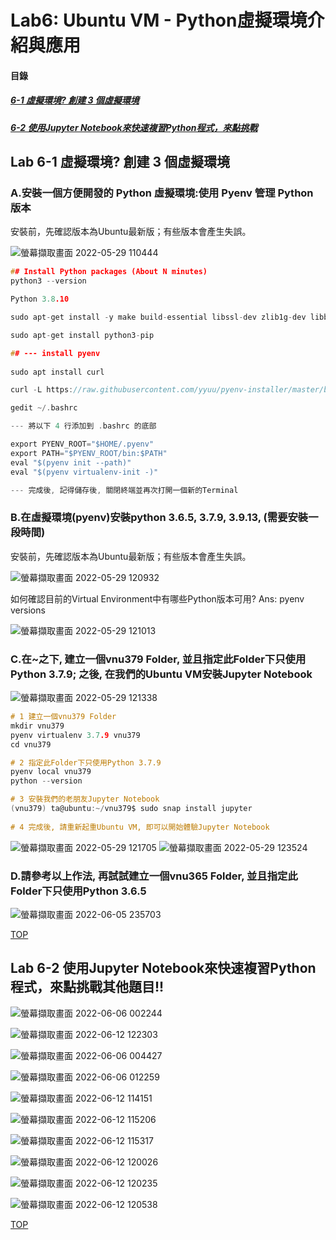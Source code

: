 # Lab6: Ubuntu VM - Python虛擬環境介紹與應用

<a name="000"/>

#### 目錄

##### [6-1 虛擬環境? 創建 3 個虛擬環境](#001)
##### [6-2 使用Jupyter Notebook來快速複習Python程式，來點挑戰](#002)

<a name="001"/>

## Lab 6-1 虛擬環境? 創建 3 個虛擬環境

### A.安裝一個方便開發的 Python 虛擬環境:使用 Pyenv 管理 Python 版本

安裝前，先確認版本為Ubuntu最新版；有些版本會產生失誤。

![螢幕擷取畫面 2022-05-29 110444](https://user-images.githubusercontent.com/89327102/170852617-84650662-3e8f-4983-9a75-39b27e022cac.jpg)

````c
## Install Python packages (About N minutes)
python3 --version

Python 3.8.10

sudo apt-get install -y make build-essential libssl-dev zlib1g-dev libbz2-dev libreadline-dev libsqlite3-dev wget curl llvm libncurses5-dev libncursesw5-dev xz-utils tk-dev libffi-dev liblzma-dev python-openssl python-dev

sudo apt-get install python3-pip

## --- install pyenv
 
sudo apt install curl 

curl -L https://raw.githubusercontent.com/yyuu/pyenv-installer/master/bin/pyenv-installer | bash

gedit ~/.bashrc

--- 將以下 4 行添加到 .bashrc 的底部

export PYENV_ROOT="$HOME/.pyenv"
export PATH="$PYENV_ROOT/bin:$PATH"
eval "$(pyenv init --path)"
eval "$(pyenv virtualenv-init -)"

--- 完成後, 記得儲存後, 關閉終端並再次打開一個新的Terminal
````

### B.在虛擬環境(pyenv)安裝python 3.6.5, 3.7.9, 3.9.13, (需要安裝一段時間)

安裝前，先確認版本為Ubuntu最新版；有些版本會產生失誤。

![螢幕擷取畫面 2022-05-29 120932](https://user-images.githubusercontent.com/89327102/170852663-94226229-8b7b-49a2-82ab-1a7802f16b70.jpg)

如何確認目前的Virtual Environment中有哪些Python版本可用? Ans: pyenv versions

![螢幕擷取畫面 2022-05-29 121013](https://user-images.githubusercontent.com/89327102/170852758-595f8a72-59d6-4cfd-bbf1-8adbf65872a8.jpg)


### C.在~之下, 建立一個vnu379 Folder, 並且指定此Folder下只使用Python 3.7.9; 之後, 在我們的Ubuntu VM安裝Jupyter Notebook

![螢幕擷取畫面 2022-05-29 121338](https://user-images.githubusercontent.com/89327102/170852793-8c53fff2-42e4-44f5-90c1-d173a0f759c5.jpg)

````c
# 1 建立一個vnu379 Folder
mkdir vnu379
pyenv virtualenv 3.7.9 vnu379
cd vnu379

# 2 指定此Folder下只使用Python 3.7.9
pyenv local vnu379
python --version

# 3 安裝我們的老朋友Jupyter Notebook
(vnu379) ta@ubuntu:~/vnu379$ sudo snap install jupyter
 
# 4 完成後, 請重新起重Ubuntu VM, 即可以開始體驗Jupyter Notebook

````
![螢幕擷取畫面 2022-05-29 121705](https://user-images.githubusercontent.com/89327102/170852826-cbde1757-144a-4a0f-acd8-ff8213278bbf.jpg)
![螢幕擷取畫面 2022-05-29 123524](https://user-images.githubusercontent.com/89327102/170852873-ced1da8c-a5a1-4b88-af1d-17f2eb03d47b.jpg)


### D.請參考以上作法, 再試試建立一個vnu365 Folder, 並且指定此Folder下只使用Python 3.6.5

![螢幕擷取畫面 2022-06-05 235703](https://user-images.githubusercontent.com/89327102/172059283-e37d906e-f985-4b12-af0e-30ea4136c708.jpg)

[TOP](#000)

<a name="002"/>

## Lab 6-2 使用Jupyter Notebook來快速複習Python程式，來點挑戰其他題目!!


![螢幕擷取畫面 2022-06-06 002244](https://user-images.githubusercontent.com/89327102/172063746-dfa908b8-18f8-4d6d-b112-4ee8e8514f8a.jpg)

![螢幕擷取畫面 2022-06-12 122303](https://user-images.githubusercontent.com/89327102/173214364-1cdd3bed-9316-44be-a3bd-a8bc65c2aebb.jpg)

![螢幕擷取畫面 2022-06-06 004427](https://user-images.githubusercontent.com/89327102/172063751-3257bec7-b994-4fcc-8c37-43ec701c8ed0.jpg)

![螢幕擷取畫面 2022-06-06 012259](https://user-images.githubusercontent.com/89327102/172063758-32c83ff9-4bb7-435b-b758-4376c8dfa159.jpg)

![螢幕擷取畫面 2022-06-12 114151](https://user-images.githubusercontent.com/89327102/173213947-d04557e9-8ce6-4589-93e0-01a51edff3f9.jpg)

![螢幕擷取畫面 2022-06-12 115206](https://user-images.githubusercontent.com/89327102/173213948-ef414bd9-b888-4be7-bd31-1dd8df9a580b.jpg)

![螢幕擷取畫面 2022-06-12 115317](https://user-images.githubusercontent.com/89327102/173213952-220585df-1437-4957-9f4a-90321158ef9a.jpg)

![螢幕擷取畫面 2022-06-12 120026](https://user-images.githubusercontent.com/89327102/173213955-30484737-1960-407c-8398-8623a0d0e2f6.jpg)

![螢幕擷取畫面 2022-06-12 120235](https://user-images.githubusercontent.com/89327102/173213956-c12100bb-60e5-4905-9630-90ed4a18e3d0.jpg)

![螢幕擷取畫面 2022-06-12 120538](https://user-images.githubusercontent.com/89327102/173213964-a977d1ed-0cf1-44ba-be04-47357b9546b5.jpg)

[TOP](#000)
